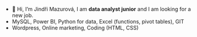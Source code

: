 - 👋 Hi, I’m Jindři Mazurová, I am **data analyst junior** and I am looking for a new job.
- MySQL, Power BI, Python for data, Excel (functions, pivot tables), GIT
- Wordpress, Online marketing, Coding (HTML, CSS)

